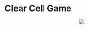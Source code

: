 # Clear Cell Game
<p align="center">
  <img src="https://github.com/flanqi/clear-cell-game/blob/master/demo.gif" />
</p>
